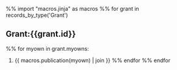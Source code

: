%% import "macros.jinja" as macros
%% for grant in records_by_type('Grant')
## Grant:{{grant.id}}
%% for myown in grant.myowns:
 1. {{ macros.publication(myown) | join }}
%% endfor
%% endfor

